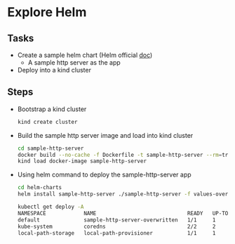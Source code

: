 # Explore Helm

## Tasks

- Create a sample helm chart (Helm official [doc](https://helm.sh/docs/chart_template_guide/getting_started/))
  - A sample http server as the app
- Deploy into a kind cluster

## Steps

- Bootstrap a kind cluster

  ``` bash
  kind create cluster
  ```

- Build the sample http server image and load into kind cluster

  ``` bash
  cd sample-http-server
  docker build --no-cache -f Dockerfile -t sample-http-server --rm=true .
  kind load docker-image sample-http-server
  ```

- Using helm command to deploy the sample-http-server app

  ``` bash
  cd helm-charts
  helm install sample-http-server ./sample-http-server -f values-overlay.yaml

  kubectl get deploy -A
  NAMESPACE            NAME                             READY   UP-TO-DATE   AVAILABLE   AGE
  default              sample-http-server-overwritten   1/1     1            1           12s
  kube-system          coredns                          2/2     2            2           10m
  local-path-storage   local-path-provisioner           1/1     1            1           10m
  ```
